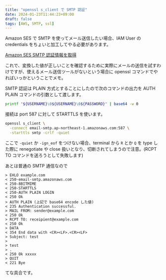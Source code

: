 ```yaml
---
title: "openssl s_client で SMTP 認証"
date: 2024-01-23T11:44:23+09:00
draft: false
tags: [AWS, SMTP, ssl]
---
```


Amazon SES で SMTP を使ってメール送信したい場合、IAM User の credentials をちょいと加工してやる必要があります。

[Amazon SES SMTP 認証情報を取得](https://docs.aws.amazon.com/ja_jp/ses/latest/dg/smtp-credentials.html)

これで、変換した値が正しいことを確認するために実際にメールの送信を試すわけですが、使えるメール送信ツールがないという場合に openssl コマンドでやればいっかということでメモ。

SMTP 認証は PLAIN 方式とすることにしたので次のコマンドの出力を AUTH PLAIN コマンドの引数として渡します。

```bash
printf "${USERNAME}\0${USERNAME}\0${PASSWORD}" | base64 -w 0
```

接続は port 587 に対して STARTTLS を使います。

```bash
openssl s_client \
  -connect email-smtp.ap-northeast-1.amazonaws.com:587 \
  -starttls smtp -crlf -quiet
```

ここで `-quiet` か `-ign_eof` をつけない場合、terminal から `R` とか `Q` を type した際に renegotiate や close 扱いとなり、切断されてしまうので注意。(RCPT TO コマンドを送ろうとして失敗します)

あとは普通の SMTP 通信なので

```
> EHLO example.com
< 250-email-smtp.amazonaws.com
< 250-8BITMIME
< 250-STARTTLS
< 250-AUTH PLAIN LOGIN
< 250 Ok
> AUTH PLAIN (上記で base64 encode した値)
< 235 Authentication successful.
> MAIL FROM: sender@example.com
< 250 Ok
> RCPT TO: receipient@example.com
< 250 Ok
> DATA
< 354 End data with <CR><LF>.<CR><LF>
> Subject: test
>
> test
> .
< 250 Ok xxxxx
> QUIT
< 221 Bye
```

てな具合です。


